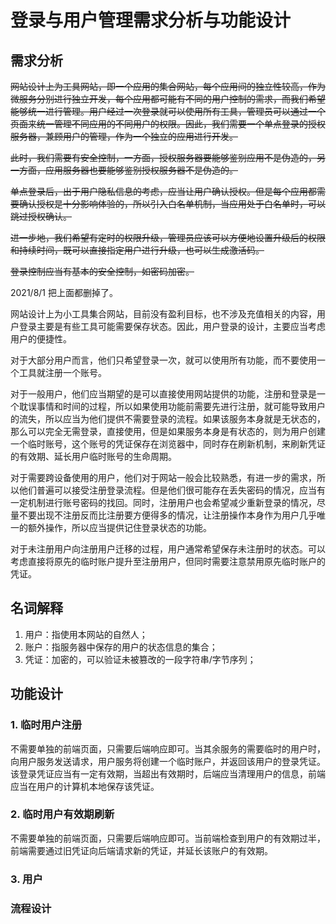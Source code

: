 # 登录与用户管理需求分析与功能设计

## 需求分析

~~网站设计上为工具网站，即一个应用的集合网站，每个应用间的独立性较高，作为微服务分别进行独立开发，每个应用都可能有不同的用户控制的需求，而我们希望能够统一进行管理。用户经过一次登录就可以使用所有工具，管理员可以通过一个页面来统一管理不同应用的不同用户的权限。因此，我们需要一个单点登录的授权服务器，兼顾用户的管理，作为一个独立的应用进行开发。~~

~~此时，我们需要有安全控制，一方面，授权服务器要能够鉴别应用不是伪造的，另一方面，应用服务器也要能够鉴别授权服务器不是伪造的。~~

~~单点登录后，出于用户隐私信息的考虑，应当让用户确认授权。但是每个应用都需要确认授权是十分影响体验的，所以引入白名单机制，当应用处于白名单时，可以跳过授权确认。~~

~~进一步地，我们希望有定时的权限升级，管理员应该可以方便地设置升级后的权限和持续时间，既可以直接指定用户进行升级，也可以生成激活码。~~

~~登录控制应当有基本的安全控制，如密码加密。~~

2021/8/1 把上面都删掉了。

网站设计上为小工具集合网站，目前没有盈利目标，也不涉及充值相关的内容，用户登录主要是有些工具可能需要保存状态。因此，用户登录的设计，主要应当考虑用户的便捷性。

对于大部分用户而言，他们只希望登录一次，就可以使用所有功能，而不要使用一个工具就注册一个账号。

对于一般用户，他们应当期望的是可以直接使用网站提供的功能，注册和登录是一个耽误事情和时间的过程，所以如果使用功能前需要先进行注册，就可能导致用户的流失，所以应当为他们提供不需要登录的流程。如果该服务本身就是无状态的，那么可以完全无需登录，直接使用，但是如果服务本身是有状态的，则为用户创建一个临时账号，这个账号的凭证保存在浏览器中，同时存在刷新机制，来刷新凭证的有效期、延长用户临时账号的生命周期。

对于需要跨设备使用的用户，他们对于网站一般会比较熟悉，有进一步的需求，所以他们普遍可以接受注册登录流程。但是他们很可能存在丢失密码的情况，应当有一定机制进行账号密码的找回。同时，注册用户也会希望减少重新登录的情况，尽量不要出现不注册反而比注册要方便得多的情况，让注册操作本身作为用户几乎唯一的额外操作，所以应当提供记住登录状态的功能。

对于未注册用户向注册用户迁移的过程，用户通常希望保存未注册时的状态。可以考虑直接将原先的临时账户提升至注册用户，但同时需要注意禁用原先临时账户的凭证。

## 名词解释

1. 用户：指使用本网站的自然人；
2. 账户：指服务器中保存的用户的状态信息的集合；
3. 凭证：加密的，可以验证未被篡改的一段字符串/字节序列；


## 功能设计

### 1. 临时用户注册

不需要单独的前端页面，只需要后端响应即可。当其余服务的需要临时的用户时，向用户服务发送请求，用户服务将创建一个临时账户，并返回该用户的登录凭证。该登录凭证应当有一定有效期，当超出有效期时，后端应当清理用户的信息，前端应当在用户的计算机本地保存该凭证。

### 2. 临时用户有效期刷新

不需要单独的前端页面，只需要后端响应即可。当前端检查到用户的有效期过半，前端需要通过旧凭证向后端请求新的凭证，并延长该账户的有效期。

### 3. 用户




### 流程设计


